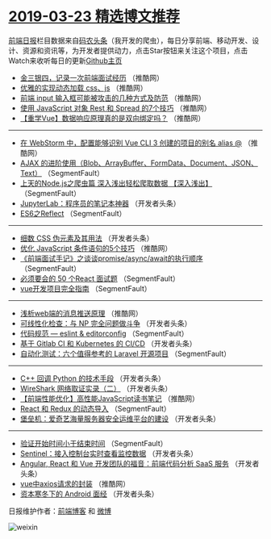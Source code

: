 # [2019-03-23 精选博文推荐](http://hao.caibaojian.com/date/2019/03/23)

[前端日报](http://caibaojian.com/c/news)栏目数据来自[码农头条](http://hao.caibaojian.com/)（我开发的爬虫），每日分享前端、移动开发、设计、资源和资讯等，为开发者提供动力，点击Star按钮来关注这个项目，点击Watch来收听每日的更新[Github主页](https://github.com/kujian/frontendDaily)
* [金三银四，记录一次前端面试经历](http://hao.caibaojian.com/104648.html) （推酷网）
* [优雅的实现动态加载 css、js](http://hao.caibaojian.com/104664.html) （推酷网）
* [前端 input 输入框可能被攻击的几种方式及防范](http://hao.caibaojian.com/104654.html) （推酷网）
* [使用 JavaScript 对象 Rest 和 Spread 的7个技巧](http://hao.caibaojian.com/104675.html) （推酷网）
* [【重学Vue】数据响应原理真的是双向绑定吗？](http://hao.caibaojian.com/104659.html) （推酷网）

***
* [在 WebStorm 中，配置能够识别 Vue CLI 3 创建的项目的别名 alias @](http://hao.caibaojian.com/104652.html) （推酷网）
* [AJAX 的进阶使用（Blob、ArrayBuffer、FormData、Document、JSON、Text）](http://hao.caibaojian.com/104579.html) （SegmentFault）
* [上天的Node.js之爬虫篇            深入浅出轻松爬取数据         【深入浅出】](http://hao.caibaojian.com/104590.html) （SegmentFault）
* [JupyterLab：程序员的笔记本神器](http://hao.caibaojian.com/104592.html) （开发者头条）
* [ES6之Reflect](http://hao.caibaojian.com/104582.html) （SegmentFault）

***
* [细数 CSS 伪元素及其用法](http://hao.caibaojian.com/104615.html) （开发者头条）
* [优化 JavaScript 条件语句的5个技巧](http://hao.caibaojian.com/104650.html) （推酷网）
* [《前端面试手记》之谈谈promise/async/await的执行顺序](http://hao.caibaojian.com/104573.html) （SegmentFault）
* [必须要会的 50 个React 面试题](http://hao.caibaojian.com/104575.html) （SegmentFault）
* [vue开发项目完全指南](http://hao.caibaojian.com/104576.html) （SegmentFault）

***
* [浅析web端的消息推送原理](http://hao.caibaojian.com/104674.html) （推酷网）
* [可线性化检查：与 NP 完全问题做斗争](http://hao.caibaojian.com/104598.html) （开发者头条）
* [代码规范 &#8212; eslint &amp; editorconfig](http://hao.caibaojian.com/104577.html) （SegmentFault）
* [基于 Gitlab CI 和 Kubernetes 的 CI/CD](http://hao.caibaojian.com/104609.html) （开发者头条）
* [自动化测试：六个值得参考的 Laravel 开源项目](http://hao.caibaojian.com/104588.html) （SegmentFault）

***
* [C++ 回调 Python 的技术手段](http://hao.caibaojian.com/104620.html) （开发者头条）
* [WireShark 网络取证实录（二）](http://hao.caibaojian.com/104599.html) （开发者头条）
* [【前端性能优化】高性能JavaScript读书笔记](http://hao.caibaojian.com/104656.html) （推酷网）
* [React 和 Redux 的动态导入](http://hao.caibaojian.com/104578.html) （SegmentFault）
* [堡垒机：爱奇艺海量服务器安全运维平台的建设](http://hao.caibaojian.com/104610.html) （开发者头条）

***
* [验证开始时间小于结束时间](http://hao.caibaojian.com/104589.html) （SegmentFault）
* [Sentinel：接入控制台实时查看监控数据](http://hao.caibaojian.com/104621.html) （开发者头条）
* [Angular, React 和 Vue 开发团队的福音：前端代码分析 SaaS 服务](http://hao.caibaojian.com/104600.html) （开发者头条）
* [vue中axios请求的封装](http://hao.caibaojian.com/104657.html) （推酷网）
* [资本寒冬下的 Android 面经](http://hao.caibaojian.com/104611.html) （开发者头条）

日报维护作者：[前端博客](http://caibaojian.com/) 和 [微博](http://caibaojian.com/go/weibo)

![weixin](https://user-images.githubusercontent.com/3055447/38468989-651132ac-3b80-11e8-8e6b-15122322a9d7.png)